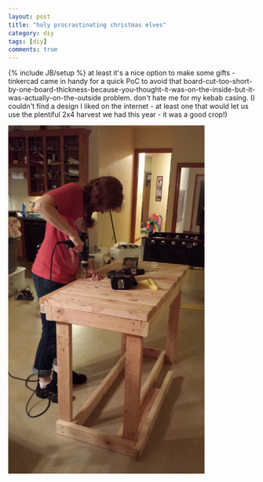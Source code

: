 ```yaml
---
layout: post
title: "holy procrastinating christmas elves"
category: diy
tags: [diy]
comments: true
---
```

{% include JB/setup %}
at least it's a nice option to make some gifts - tinkercad came in handy for a quick PoC to avoid that board-cut-too-short-by-one-board-thickness-because-you-thought-it-was-on-the-inside-but-it-was-actually-on-the-outside problem.  don't hate me for my kebab casing.  (I couldn't find a design I liked on the internet - at least one that would let us use the plentiful 2x4 harvest we had this year - it was a good crop!)
    
    
<img src="/images/workbench.jpg" width="400" >

